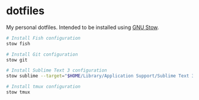 # dotfiles

My personal dotfiles. Intended to be installed using [GNU Stow](https://www.gnu.org/software/stow/).

```sh
# Install Fish configuration
stow fish

# Install Git configuration
stow git

# Install Sublime Text 3 configuration
stow sublime --target="$HOME/Library/Application Support/Sublime Text 3/"

# Install tmux configuration
stow tmux
```
